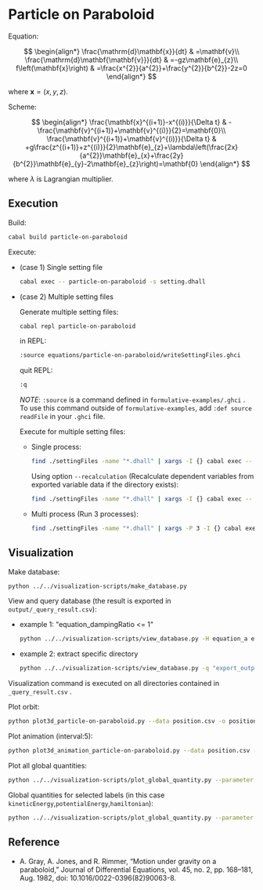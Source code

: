 # Particle on Paraboloid

Equation:

$$
\begin{align*}
\frac{\mathrm{d}\mathbf{x}}{dt} & =\mathbf{v}\\
\frac{\mathrm{d}\mathbf{\mathbf{v}}}{dt} & =-gz\mathbf{e}_{z}\\
f\left(\mathbf{x}\right) & =\frac{x^{2}}{a^{2}}+\frac{y^{2}}{b^{2}}-2z=0
\end{align*}
$$

where $\mathbf{x}=\left(x,y,z\right)$.

Scheme:

$$
\begin{align*}
\frac{\mathbf{x}^{(i+1)}-x^{(i)}}{\Delta t} & -\frac{\mathbf{v}^{(i+1)}+\mathbf{v}^{(i)}}{2}=\mathbf{0}\\
\frac{\mathbf{v}^{(i+1)}+\mathbf{v}^{(i)}}{\Delta t} & +g\frac{z^{(i+1)}+z^{(i)}}{2}\mathbf{e}_{z}+\lambda\left(\frac{2x}{a^{2}}\mathbf{e}_{x}+\frac{2y}{b^{2}}\mathbf{e}_{y}-2\mathbf{e}_{z}\right)=\mathbf{0}
\end{align*}
$$

where $\lambda$ is Lagrangian multiplier.

## Execution

Build:

```sh
cabal build particle-on-paraboloid
```

Execute:

- (case 1) Single setting file

  ```sh
  cabal exec -- particle-on-paraboloid -s setting.dhall
  ```

- (case 2) Multiple setting files

  Generate multiple setting files:

  ```sh
  cabal repl particle-on-paraboloid
  ```

  in REPL:

  ```sh
  :source equations/particle-on-paraboloid/writeSettingFiles.ghci
  ```

  quit REPL:

  ```sh
  :q
  ```

  _NOTE_: `:source` is a command defined in `formulative-examples/.ghci` . To use this command outside of `formulative-examples`, add `:def source readFile` in your `.ghci` file.

  Execute for multiple setting files:

  - Single process:

    ```sh
    find ./settingFiles -name "*.dhall" | xargs -I {} cabal exec -- particle-on-paraboloid -s {}
    ```

    Using option `--recalculation` (Recalculate dependent variables from exported variable data if the directory exists):

    ```sh
    find ./settingFiles -name "*.dhall" | xargs -I {} cabal exec -- particle-on-paraboloid --recalculation Continue -s {}
    ```

  - Multi process (Run 3 processes):

    ```sh
    find ./settingFiles -name "*.dhall" | xargs -P 3 -I {} cabal exec -- particle-on-paraboloid --recalculation Continue -s {}
    ```

## Visualization

Make database:

```sh
python ../../visualization-scripts/make_database.py
```

View and query database (the result is exported in `output/_query_result.csv`):

- example 1: "equation_dampingRatio <= 1"

  ```sh
  python ../../visualization-scripts/view_database.py -H equation_a equation_b equation_xInit equation_vxInit equation_vyInit -q "equation_a==1 & equation_b == 1"
  ```

- example 2: extract specific directory

  ```sh
  python ../../visualization-scripts/view_database.py -q "export_outputDirectory == \"output/eeca6053077485a19e88dbeb2424390f1c6b37b7\""
  ```

Visualization command is executed on all directories contained in `_query_result.csv` .

Plot orbit:

```sh
python plot3d_particle-on-paraboloid.py --data position.csv -o position.png
```

Plot animation (interval:5):

```sh
python plot3d_animation_particle-on-paraboloid.py --data position.csv -o position.mp4 -i 5
```

Plot all global quantities:

```sh
python ../../visualization-scripts/plot_global_quantity.py --parameter time.csv --data dependentVariable/_global.csv
```

Global quantities for selected labels (in this case `kineticEnergy`,`potentialEnergy`,`hamiltonian`):

```sh
python ../../visualization-scripts/plot_global_quantity.py --parameter time.csv --data dependentVariable/_global.csv -H kineticEnergy potentialEnergy hamiltonian
```

## Reference

- A. Gray, A. Jones, and R. Rimmer, “Motion under gravity on a paraboloid,” Journal of Differential Equations, vol. 45, no. 2, pp. 168–181, Aug. 1982, doi: 10.1016/0022-0396(82)90063-8.
